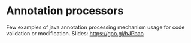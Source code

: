 # Annotation processors
Few examples of java annotation processing mechanism usage for code validation or modification.
Slides: https://goo.gl/hJPbao
